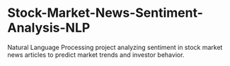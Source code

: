 # Stock-Market-News-Sentiment-Analysis-NLP
Natural Language Processing project analyzing sentiment in stock market news articles to predict market trends and investor behavior.
